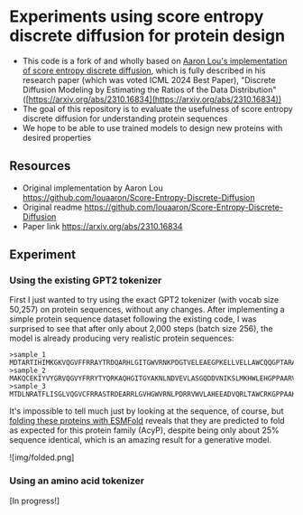 # Experiments using score entropy discrete diffusion for protein design 

- This code is a fork of and wholly based on [Aaron Lou's implementation of score entropy discrete diffusion](https://github.com/louaaron/Score-Entropy-Discrete-Diffusion), which is fully described in his research paper (which was voted ICML 2024 Best Paper), "Discrete Diffusion Modeling by Estimating the Ratios of the Data Distribution" ([https://arxiv.org/abs/2310.16834](https://arxiv.org/abs/2310.16834))
- The goal of this repository is to evaluate the usefulness of score entropy discrete diffusion for understanding protein sequences
- We hope to be able to use trained models to design new proteins with desired properties 


## Resources  

- Original implementation by Aaron Lou https://github.com/louaaron/Score-Entropy-Discrete-Diffusion 
- Original readme https://github.com/louaaron/Score-Entropy-Discrete-Diffusion 
- Paper link https://arxiv.org/abs/2310.16834


## Experiment 

### Using the existing GPT2 tokenizer

First I just wanted to try using the exact GPT2 tokenizer (with vocab size 50,257) on protein sequences, without any changes. After implementing a simple protein sequence dataset following the existing code, I was surprised to see that after only about 2,000 steps (batch size 256), the model is already producing very realistic protein sequences: 

```
>sample_1
MDTARTIHIMKGKVQGVFFRRAYTRDQARHLGITGWVRNKPDGTVELEAEGPKELLVELLAWCQQGPTARADVDDVDKVIWEPARGIKDFIIR
>sample_2
MAKQCEKIYVYGRVQGVYFRRYTYQRKAQHGITGYAKNLNDVEVLASGQDDVNIKSLMKHWLEHGPPAARVDHVEKTIEYRGRYDSFKIRY
>sample_3
MTDLNRATFLISGLVQGVCFRRASTRDEARRLGVHGWVRNLPDRRVWVLAHEEADVQRLTAWCRKGPPAAKVTEITEREAPGILEGQFLIRGSSDLDRFHVPAG
```

It's impossible to tell much just by looking at the sequence, of course, but [folding these proteins with ESMFold](https://esmatlas.com/resources?action=fold) reveals that they are predicted to fold as expected for this protein family (AcyP), despite being only about 25% sequence identical, which is an amazing result for a generative model. 

![img/folded.png]


### Using an amino acid tokenizer 

[In progress!]
